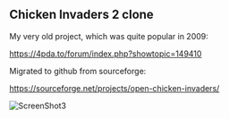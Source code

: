 ## Chicken Invaders 2 clone

My very old project, which was quite popular in 2009:

https://4pda.to/forum/index.php?showtopic=149410

Migrated to github from sourceforge:

https://sourceforge.net/projects/open-chicken-invaders/

![ScreenShot3](https://github.com/konovalov-aleks/open-chicken-invaders/assets/11459433/2a0e71ff-01d4-4ee1-bd7f-6854ed3c5c87)
